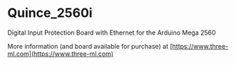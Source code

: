 # Quince_2560i
Digital Input Protection Board with Ethernet for the Arduino Mega 2560

More information (and board available for purchase) at [https://www.three-ml.com](https://www.three-ml.com)

